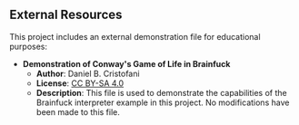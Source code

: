 ## External Resources

This project includes an external demonstration file for educational purposes:

- **Demonstration of Conway's Game of Life in Brainfuck**
  - **Author**: Daniel B. Cristofani
  - **License**: [CC BY-SA 4.0](http://creativecommons.org/licenses/by-sa/4.0/)
  - **Description**: This file is used to demonstrate the capabilities of the Brainfuck interpreter example in this project. No modifications have been made to this file.
